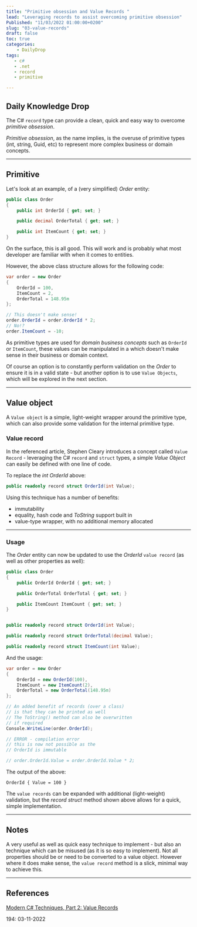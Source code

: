 ```yaml
---
title: "Primitive obsession and Value Records "
lead: "Leveraging records to assist overcoming primitive obsession"
Published: "11/03/2022 01:00:00+0200"
slug: "03-value-records"
draft: false
toc: true
categories:
    - DailyDrop
tags:
   - c#
   - .net
   - record
   - primitive

---
```


## Daily Knowledge Drop

The C# `record` type can provide a clean, quick and easy way to overcome _primitive obsession_.

_Primitive obsession_, as the name implies, is the overuse of primitive types (int, string, Guid, etc) to represent more complex business or domain concepts.

---

## Primitive 

Let's look at an example, of a (very simplified) _Order_ entity:

``` csharp
public class Order
{
    public int OrderId { get; set; }

    public decimal OrderTotal { get; set; }

    public int ItemCount { get; set; }
}
```

On the surface, this is all good. This will work and is probably what most developer are familiar with when it comes to entities. 

However, the above class structure allows for the following code:

``` csharp
var order = new Order
{
    OrderId = 100,
    ItemCount = 2,
    OrderTotal = 148.95m
};

// This doesn't make sense!
order.OrderId = order.OrderId * 2;
// No!?
order.ItemCount = -10;
```

As primitive types are used for _domain business concepts_ such as `OrderId` or `ItemCount`, these values can be manipulated in a which doesn't make sense in their business or domain context.

Of course an option is to constantly perform validation on the _Order_ to ensure it is in a valid state - but another option is to use `Value Objects`, which will be explored in the next section.

---

## Value object

A `Value object` is a simple, light-weight wrapper around the primitive type, which can also provide some validation for the internal primitive type.

### Value record

In the referenced article, Stephen Cleary introduces a concept called `Value Record` - leveraging the C# `record` and `struct` types, a simple _Value Object_ can easily be defined with one line of code.

To replace the _int OrderId_ above:

``` csharp
public readonly record struct OrderId(int Value);
```

Using this technique has a number of benefits:
- immutability
- equality, hash code and _ToString_ support built in
- value-type wrapper, with no additional memory allocated

---

### Usage

The _Order_ entity can now be updated to use the _OrderId_ `value record` (as well as other properties as well):

``` csharp
public class Order
{
    public OrderId OrderId { get; set; }

    public OrderTotal OrderTotal { get; set; }

    public ItemCount ItemCount { get; set; }
}


public readonly record struct OrderId(int Value);

public readonly record struct OrderTotal(decimal Value);

public readonly record struct ItemCount(int Value);
```

And the usage:

``` csharp
var order = new Order
{
    OrderId = new OrderId(100),
    ItemCount = new ItemCount(2),
    OrderTotal = new OrderTotal(148.95m)
};

// An added benefit of records (over a class) 
// is that they can be printed as well
// The ToString() method can also be overwritten
// if required
Console.WriteLine(order.OrderId);

// ERROR - compilation error 
// this is now not possible as the 
// OrderId is immutable

// order.OrderId.Value = order.OrderId.Value * 2;
```

The output of the above:

``` terminal
OrderId { Value = 100 }
```

The `value records` can be expanded with additional (light-weight) validation, but the _record struct_ method shown above allows for a quick, simple implementation.

---

## Notes

A very useful as well as quick easy technique to implement - but also an technique which can be misused (as it is so easy to implement). Not all properties should be or need to be converted to a value object. However where it does make sense, the `value record` method is a slick, minimal way to achieve this.

---

## References

[Modern C# Techniques, Part 2: Value Records](https://blog.stephencleary.com/2022/10/modern-csharp-techniques-2-value-records.html)  

<?# DailyDrop ?>194: 03-11-2022<?#/ DailyDrop ?>
